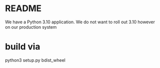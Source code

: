 # README
We have a Python 3.10 application.
We do not want to roll out 3.10 however on our production system

# build via
python3 setup.py bdist_wheel


